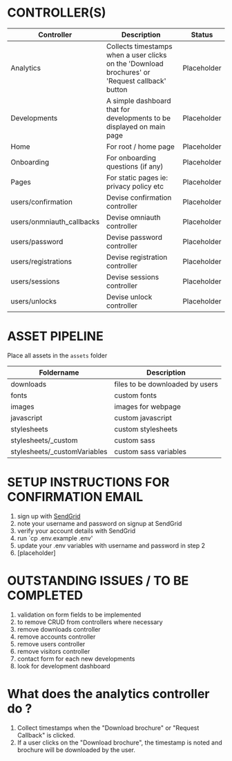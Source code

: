 
# CONTROLLER(S)
| Controller | Description | Status |
|----------- | ------------ | ----- |
| Analytics |  Collects timestamps when a user clicks on the 'Download brochures' or 'Request callback' button|  Placeholder |
| Developments | A simple dashboard that for developments to be displayed on main page | Placeholder |
| Home | For root / home page | Placeholder |
| Onboarding | For onboarding questions (if any) | Placeholder |
| Pages | For static pages ie: privacy policy etc | Placeholder |
| users/confirmation | Devise confirmation controller | Placeholder |
| users/onmniauth_callbacks | Devise omniauth controller | Placeholder |
| users/password | Devise password controller | Placeholder |
| users/registrations | Devise registration controller | Placeholder |
| users/sessions | Devise sessions controller | Placeholder |
| users/unlocks | Devise unlock controller | Placeholder |

# ASSET PIPELINE

Place all assets in the `assets` folder
  
| Foldername | Description |
|----------- | ------------|
| downloads | files to be downloaded by users |
| fonts | custom fonts |
| images | images for webpage |
| javascript | custom javascript |
| stylesheets | custom stylesheets |
| stylesheets/_custom | custom sass |
| stylesheets/_customVariables | custom sass variables |

# SETUP INSTRUCTIONS FOR CONFIRMATION EMAIL

1. sign up with [SendGrid](https://app.sendgrid.com/)
2. note your username and password on signup at SendGrid
3. verify your account details with SendGrid
4. run `cp .env.example .env'
5. update your .env variables with username and password in step 2
6. [placeholder]  

# OUTSTANDING ISSUES / TO BE COMPLETED

1. validation on form fields to be implemented
2. to remove CRUD from controllers where necessary
3. remove downloads controller
4. remove accounts controller
5. remove users controller
6. remove visitors controller
7. contact form for each new developments
8. look for development dashboard

# What does the analytics controller do ?

1. Collect timestamps when the "Download brochure" or "Request Callback" is clicked.
2. If a user clicks on the "Download brochure", the timestamp is noted and brochure will be downloaded by the user. 
